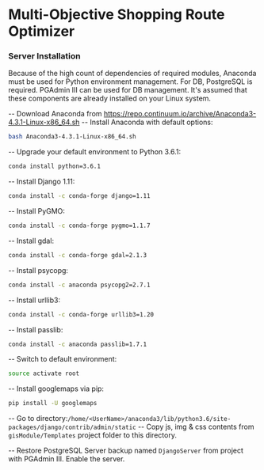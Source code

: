 # Multi-Objective Shopping Route Optimizer

### Server Installation

Because of the high count of dependencies of required modules, Anaconda must be used for Python environment management. For DB, PostgreSQL is required. PGAdmin III can be used for DB management. It's assumed that these components are already installed on your Linux system.

-- Download Anaconda from https://repo.continuum.io/archive/Anaconda3-4.3.1-Linux-x86_64.sh
-- Install Anaconda with default options:
```sh
bash Anaconda3-4.3.1-Linux-x86_64.sh
```
-- Upgrade your default environment to Python 3.6.1:
```sh
conda install python=3.6.1
```
-- Install Django 1.11:
```sh
conda install -c conda-forge django=1.11
```
-- Install PyGMO:
```sh
conda install -c conda-forge pygmo=1.1.7
```
-- Install gdal:
```sh
conda install -c conda-forge gdal=2.1.3
```
-- Install psycopg:
```sh
conda install -c anaconda psycopg2=2.7.1
```
-- Install urllib3:
```sh
conda install -c conda-forge urllib3=1.20
```
-- Install passlib:
```sh
conda install -c anaconda passlib=1.7.1
```
-- Switch to default environment:
```sh
source activate root
```
-- Install googlemaps via pip:
```sh
pip install -U googlemaps
```

-- Go to directory:`/home/<UserName>/anaconda3/lib/python3.6/site-packages/django/contrib/admin/static`
-- Copy js, img & css contents from `gisModule/Templates` project folder to this directory.

-- Restore PostgreSQL Server backup named `DjangoServer` from project with PGAdmin III. Enable the server.
